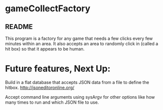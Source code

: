 # gameCollectFactory

## README
This program is a factory for any game that needs a few clicks every few minutes within an area.
It also accepts an area to randomly click in (called a hit box) so that it appears to be human.

# Future features, Next Up:
Build in a flat database that accepts JSON data from a file to define the hitbox.
http://jsoneditoronline.org/

Accept command line arguments using sysArgv for other options like how many times to run and which JSON file to use.
